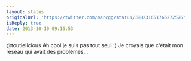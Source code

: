 ```yaml
---
layout: status
originalUrl: 'https://twitter.com/marcgg/status/388231651765272576'
isReply: true
date: 2013-10-10 09:16:53
---
```


@toutielicious Ah cool je suis pas tout seul :) Je croyais que c'était mon réseau qui avait des problèmes...

